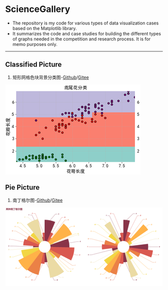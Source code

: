 # ScienceGallery

- The repository is my code for various types of data visualization cases based on the Matplotlib library. 
- It summarizes the code and case studies for building the different types of graphs needed in the competition and research process. It is for memo purposes only.

-------------------------

## Classified Picture

1. 矩形网格色块背景分类图-[Github](https://github.com/xwj770427414/ScienceGallery/tree/main/Classification/Grid_background.ipynb)/[Gitee](https://gitee.com/xwj770427414/ScienceGallery/tree/main/Classification/Grid_background.ipynb)

<img src="Picture/Grid_background.png" width = "" height = "" alt="" align=center />


## Pie Picture

1. 南丁格尔图-[Github](https://github.com/xwj770427414/ScienceGallery/tree/main/Pie/Rosetype.ipynb)/[Gitee](https://gitee.com/xwj770427414/ScienceGallery/tree/main/Pie/Rosetype.ipynb)

<img src="Picture/Rosetype.png" width = "" height = "" alt="" align=center />